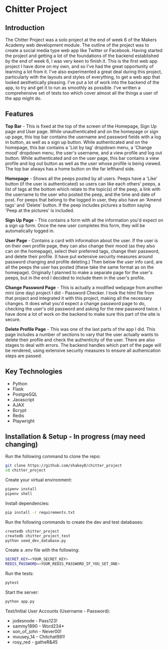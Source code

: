 # Chitter Project

## Introduction

The Chitter Project was a solo project at the end of week 6 of the Makers Academy web development module. The outline of the project was to create a social media type web app like Twitter or Facebook.
Having started the project and getting a lot of the foundations of the backend established by the end of week 6, I was very keen to finish it. This is the first web app project I have done on my own, and so I've had the great opportunity of learning a lot from it. I've also experimented a great deal during this project, particularly with the layouts and styles of everything, to get a web app that looked aesthetically pleasing. I've put a lot of work into the backend of the app, to try and get it to run as smoothly as possible. I've written a comprehensive set of tests too which cover almost all the things a user of the app might do.

## Features

**Top Bar** - This is fixed at the top of the screen of the Homepage, Sign Up page and User page. While unauthenticated and on the homepage or sign up page, this top bar contains the username and password fields with a log in button, as well as a sign up button. While authenticated and on the homepage, this bar contains a 'List by tag' dropdown menu, a 'Change mood' dropdown menu, the user's username, and a view profile and log out button. While authenticated and on the user page, this bar contains a view profile and log out button as well as the user whose profile is being viewed. The top bar always has a home button on the far lefthand side.

**Homepage** - Shows all the peeps posted by all users. Peeps have a 'Like' button (if the user is authenticated) so users can like each others' peeps, a list of tags at the bottom which relate to the topic(s) of the peep, a link with the username to the user who posted the peep, and the time and date of post. For peeps that belong to the logged in user, they also have an 'Amend tags' and 'Delete' button. If the peep includes pictures a button saying 'Peep at the pictures' is included.

**Sign Up Page** - This contains a form with all the information you'd expect on a sign up form. Once the new user completes this form, they will be automatically logged in.

**User Page** - Contains a card with information about the user. If the user is on their own profile page, they can also change their mood (as they also can on the homepage), select their preferred tags, change their password, and delete their profile. (I have put extensive security measures around password changing and profile deleting.) Then below the user info card, are all the peeps the user has posted (these take the same format as on the homepage). Originally I planned to make a separate page for the user's peeps, but in the end I decided to include them in the user's profile.

**Change Password Page** - This is actually a modified webpage from another mini (one day) project I did - Password Checker. I took the html file from that project and integrated it with this project, making all the necessary changes. It does what you'd expect a change password page to do, checking the user's old password and asking for the new password twice. I have done a lot of work on the backend to make sure this part of the site is secure.

**Delete Profile Page** - This was one of the last parts of the app I did. This page includes a number of sections to vary that the user actually wants to delete their profile and check the authenticity of the user. There are also stages to deal with errors. The backend handles which part of the page will be rendered, using extensive security measures to ensure all authenication steps are passed.

## Key Technologies
- Python
- Flask
- PostgreSQL
- Javascript
- AJAX
- Bcrypt
- Redis
- Playwright

## Installation & Setup - In progress (may need changing)

Run the following command to clone the repo:
```bash
git clone https://github.com/shakey0/chitter_project
cd chitter_project
```

Create your virtual environment:
```bash
pipenv install
pipenv shell
```

Install dependencies:
```bash
pip install -r requirements.txt
```

Run the following commands to create the dev and test databases:
```bash
createdb chitter_project
createdb chitter_project_test
python seed_dev_database.py
```

Create a .env file with the following:
```bash
SECRET_KEY=<YOUR_SECRET_KEY>
REDIS_PASSWORD=<YOUR_REDIS_PASSWORD_IF_YOU_SET_ONE>
```

Run the tests:
```bash
pytest
```

Start the server:
```bash
python app.py
```

Test/Initial User Accounts (Username - Password):
- jodesnode - Pass123!
- sammy1890 - Word234*
- son_of_john - Never00!
- mousey_14 - Chitchat981!
- rosy_red - gatheR&45